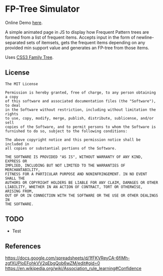 # FP-Tree Simulator

Online Demo [here](https://planktonfun.github.io/FPTreeSimulator/).

A simple animated page in JS to display how Frequent Pattern trees are formed 
from a list of frequent items. Accepts input in the form of newline-separated 
sets of itemsets, gets the frequent items depending on any provided min support 
value and generates an FP-tree from those items.

Uses [CSS3 Family Tree](http://thecodeplayer.com/walkthrough/css3-family-tree).

License
-------

    The MIT License

    Permission is hereby granted, free of charge, to any person obtaining a copy
    of this software and associated documentation files (the "Software"), to deal
    in the Software without restriction, including without limitation the rights
    to use, copy, modify, merge, publish, distribute, sublicense, and/or sell
    copies of the Software, and to permit persons to whom the Software is
    furnished to do so, subject to the following conditions:

    The above copyright notice and this permission notice shall be included in
    all copies or substantial portions of the Software.

    THE SOFTWARE IS PROVIDED "AS IS", WITHOUT WARRANTY OF ANY KIND, EXPRESS OR
    IMPLIED, INCLUDING BUT NOT LIMITED TO THE WARRANTIES OF MERCHANTABILITY,
    FITNESS FOR A PARTICULAR PURPOSE AND NONINFRINGEMENT. IN NO EVENT SHALL THE
    AUTHORS OR COPYRIGHT HOLDERS BE LIABLE FOR ANY CLAIM, DAMAGES OR OTHER
    LIABILITY, WHETHER IN AN ACTION OF CONTRACT, TORT OR OTHERWISE, ARISING FROM,
    OUT OF OR IN CONNECTION WITH THE SOFTWARE OR THE USE OR OTHER DEALINGS IN
    THE SOFTWARE.

TODO
----

* Test

References
----
https://docs.google.com/spreadsheets/d/1fFKVReyCA-6fiMh-zgfXUPloEFohkVV2qEbgQob6wZM/edit#gid=0
https://en.wikipedia.org/wiki/Association_rule_learning#Confidence

